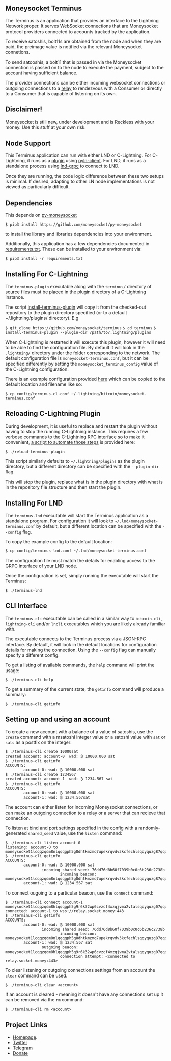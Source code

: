Moneysocket Terminus
--------------------------

The Terminus is an application that provides an interface to the Lightning Network proper. It serves WebSocket connections that are Moneysocket protocol providers connected to accounts tracked by the application.

To receive satoshis, bolt11s are obtained from the node and when they are paid, the preimage value is notified via the relevant Moneysocket connetions.

To send satooshis, a bolt11 that is passed in via the Moneysocket connection is passed on to the node to execute the payment, subject to the account having sufficient balance.

The provider connections can be either incoming websocket connections or outgoing connections to a [relay](https://github.com/moneysocket/js-moneysocket) to rendezvous with a Consumer or directly to a Consumer that is capable of listening on its own.

Disclaimer!
-----

Moneysocket is still new, under development and is Reckless with your money. Use this stuff at your own risk.

Node Support
--------------------------

This Terminus application can run with either LND or C-Lightning. For C-Lightning, it runs as a [plugin](https://github.com/ElementsProject/lightning/blob/master/doc/PLUGINS.md) using [pyln-client](https://github.com/ElementsProject/lightning/tree/master/contrib/pyln-client). For LND, it runs as a standalone process using [lnd-grpc](https://pypi.org/project/lnd-grpc/) to connect to LND.

Once they are running, the code logic difference between these two setups is minimal. If desired, adapting to other LN node implementations is not viewed as particularly difficult.

Dependencies
------------------------------------------------------------------------

This depends on [py-moneysocket](https://github.com/moneysocket/py-moneysocket)

`$ pip3 install https://github.com/moneysocket/py-moneysocket`

to install the library and libraries dependencies into your environment.

Additionally, this application has a few dependencies documented in [requirements.txt](requirements.txt). These can be installed to your environment via:

`$ pip3 install -r requirements.txt`


Installing For C-Lightning
------------------------------------------------------------------------

The `terminus-plugin` executable along with the `terminus/` directory of source files must be placed in the plugin directory of a C-Lightning instance.

The script [install-terminus-plugin](install-terminus-plugin) will copy it from the checked-out repository to the plugin directory specified (or to a default ~/.lightning/plugins/ directory). E.g

`$ git clone https://github.com/moneysocket/terminus`
`$ cd terminus`
`$ install-terminus-plugin --plugin-dir /path/to/.lightning/plugins`


When C-Lightning is restarted it will execute this plugin, however it will need to be able to find the configuration file. By default it will look in the `.lightning/` directory under the folder corresponding to the network. The default configuration file is `moneysocket-terminus.conf`, but it can be specified differently by setting the `moneysocket_terminus_config` value of the C-Lightning configuration.

There is an example configuration provided [here](config/terminus-cl.conf) which can be copied to the default location and filename like so:

`$ cp config/terminus-cl.conf ~/.lightning/bitcoin/moneysocket-terminus.conf`

Reloading C-Lightning Plugin
------------------------------------------------------------------------

During development, it is useful to replace and restart the plugin without having to stop the running C-Lightning instance. This requires a few verbose commands to the C-Lightning RPC interface so to make it convenient, [a script to automate those steps](reload-terminus-plugin) is provided here:

`$ ./reload-terminus-plugin`

This script similarly defaults to `~/.lightning/plugins` as the plugin directory, but a different directory can be specified with the `--plugin-dir` flag.

This will stop the plugin, replace what is in the plugin directory with what is in the repository file structure and then start the plugin.


Installing For LND
------------------------------------------------------------------------

The `terminus-lnd` executable will start the Terminus application as a standalone program. For configuration it will look to `~/.lnd/moneysocket-terminus.conf` by default, but a different location can be specified with the `--config` flag.

To copy the example config to the default location:

`$ cp config/terminus-lnd.conf ~/.lnd/moneysocket-terminus.conf`

The configuration file must match the details for enabling access to the GRPC interface of your LND node.

Once the configuration is set, simply running the executable will start the Terminus:

`$ ./terminus-lnd`


CLI Interface
------------------------------------------------------------------------

The `terminus-cli` executable can be called in a similar way to `bitcoin-cli`, `lightning-cli` and/or `lncli` executables which you are likely already familiar with.

The executable connects to the Terminus process via a JSON-RPC interface. By default, it will look in the default locations for configuration details for making the connection. Using the `--config` flag can manually specify a different config.

To get a listing of available commands, the `help` command will print the usage:

`$ ./terminus-cli help`

To get a summary of the current state, the `getinfo` command will produce a summary:

`$ ./terminus-cli getinfo`



Setting up and using an account
------------------------------------------------------------------------

To create a new account with a balance of a value of satoshis, use the `create` command with a msatoshi integer value or a satoshi value with `sat` or `sats` as a postfix on the integer:

```
$ ./terminus-cli create 10000sat
created account: account-0  wad: ₿ 10000.000 sat
$ ./terminus-cli getinfo
ACCOUNTS:
        account-0: wad: ₿ 10000.000 sat
$ ./terminus-cli create 1234567
created account: account-1  wad: ₿ 1234.567 sat
$ ./terminus-cli getinfo
ACCOUNTS:
        account-0: wad: ₿ 10000.000 sat
        account-1: wad: ₿ 1234.567sat
```

The account can either listen for incoming Moneysocket connections, or can make an outgoing connection to a relay or a server that can recieve that connection.

To listen at bind and port settings specified in the config with a randomly-generated `shared_seed` value, use the `listen` command:

```
$ ./terminus-cli listen account-0
listening: account-0 to moneysocket1lcqqzqdm8nlqqqgph5g8dhtkmzmq7upekrqvdv3kcfechlsqqyquzg87qqqsr0cpq8lqqqgpcvfsqzf3xgmjuvpwxqhrzqgpqqpq8lftry7vdcps
$ ./terminus-cli getinfo
ACCOUNTS:
        account-0: wad: ₿ 10000.000 sat
                incoming shared seed: 76dd76d8b60f7039b0c0c6b236c2738b
                        incoming beacon: moneysocket1lcqqzqdm8nlqqqgph5g8dhtkmzmq7upekrqvdv3kcfechlsqqyquzg87qqqsr0cpq8lqqqgpcvfsqzf3xgmjuvpwxqhrzqgpqqpq8lftry7vdcps
        account-1: wad: ₿ 1234.567 sat
```

To connect ougoing to a particular beacon, use the `connect` command:

```
$ ./terminus-cli connect account-1 moneysocket1lcqqzqdm8hlqqqgph5g9r6k32wp6cvzcf4xzqjvma2vtalsqqyquzg07qqqsr0cpq8lqqqgpcv2qqynjv4kxz7fwwdhkx6m9wshx6mmwv4ustwjl28
connected: account-1 to wss://relay.socket.money:443
$ ./terminus-cli getinfo
ACCOUNTS:
        account-0: wad: ₿ 10000.000 sat
                incoming shared seed: 76dd76d8b60f7039b0c0c6b236c2738b
                        incoming beacon: moneysocket1lcqqzqdm8nlqqqgph5g8dhtkmzmq7upekrqvdv3kcfechlsqqyquzg87qqqsr0cpq8lqqqgpcvfsqzf3xgmjuvpwxqhrzqgpqqpq8lftry7vdcps
        account-1: wad: ₿ 1234.567 sat
                outgoing beacon: moneysocket1lcqqzqdm8hlqqqgph5g9r6k32wp6cvzcf4xzqjvma2vtalsqqyquzg07qqqsr0cpq8lqqqgpcv2qqynjv4kxz7fwwdhkx6m9wshx6mmwv4ustwjl28
                        connection attempt: <connected to relay.socket.money:443>
```

To clear listening or outgoing connections settings from an account the `clear` command can be used.

`$ ./terminus-cli clear <account>`

If an account is cleared - meaning it doesn't have any connections set up it can be removed via the `rm` command:

`$ ./terminus-cli rm <account>`

Project Links
------------------------------------------------------------------------

- [Homepage](https://socket.money).
- [Twitter](https://twitter.com/moneysocket)
- [Telegram](https://t.me/moneysocket)
- [Donate](https://socket.money/#donate)
